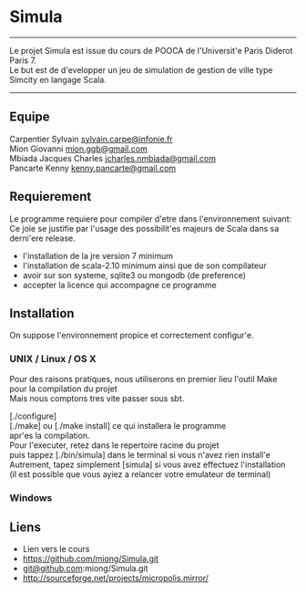 Simula
======

************************
Le projet Simula est issue du cours de POOCA de l'Universit'e Paris Diderot Paris 7.<br />
Le but est de d'evelopper un jeu de simulation de gestion de ville type Simcity en langage Scala.<br />
*************************

Equipe
----

Carpentier Sylvain <sylvain.carpe@infonie.fr> <br />
Mion Giovanni <mion.ggb@gmail.com><br />
Mbiada Jacques Charles <jcharles.nmbiada@gmail.com><br />
Pancarte Kenny <kenny.pancarte@gmail.com><br />


Requierement
----
Le programme requiere pour compiler d'etre dans l'environnement suivant:<br />
Ce joie se justifie par l'usage des possibilit'es majeurs de Scala dans sa<br />
derni'ere release.<br />

- l'installation de la jre version 7 minimum
- l'installation de scala-2.10 minimum ainsi que de son compilateur
- avoir sur son systeme, sqlite3 ou mongodb (de preference)
- accepter la licence qui accompagne ce programme


Installation
---
On suppose l'environnement propice et correctement configur'e.

### UNIX / Linux / OS X

Pour des raisons pratiques, nous utiliserons en premier lieu l'outil Make pour la compilation du projet <br />
Mais nous comptons tres vite passer sous sbt. <br />

[./configure]<br />
[./make] ou [./make install] ce qui installera le programme<br />
apr'es la compilation. <br />
Pour l'executer, retez dans le repertoire racine du projet<br />
puis tappez [./bin/simula] dans le terminal si vous n'avez rien install'e<br />
Autrement, tapez simplement [simula] si vous avez effectuez l'installation<br />
(il est possible que vous ayiez a relancer votre emulateur de terminal)<br />
### Windows

Liens
---
- Lien vers le cours
- https://github.com/miong/Simula.git
- git@github.com:miong/Simula.git
- http://sourceforge.net/projects/micropolis.mirror/

